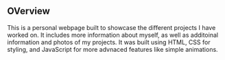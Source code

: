 ## OVerview
This is a personal webpage built to showcase the different projects I have worked on. It includes more information about myself, as well as additoinal information and photos of my projects. It was built using HTML, CSS for styling, and JavaScript for more advnaced features like simple animations.
